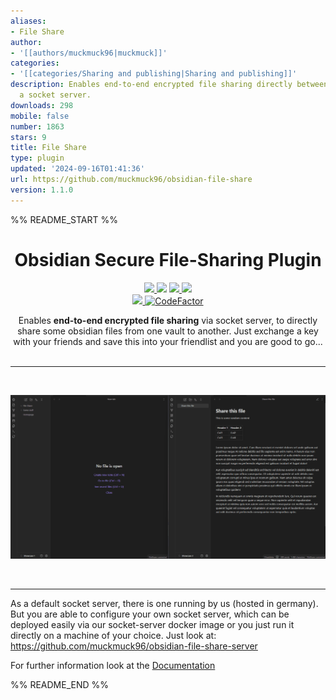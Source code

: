 ```yaml
---
aliases:
- File Share
author:
- '[[authors/muckmuck96|muckmuck]]'
categories:
- '[[categories/Sharing and publishing|Sharing and publishing]]'
description: Enables end-to-end encrypted file sharing directly between vaults via
  a socket server.
downloads: 298
mobile: false
number: 1863
stars: 9
title: File Share
type: plugin
updated: '2024-09-16T01:41:36'
url: https://github.com/muckmuck96/obsidian-file-share
version: 1.1.0
---
```


%% README_START %%

<h1 align="center">Obsidian Secure File-Sharing Plugin</h1>

<p align="center">
    <a href="https://github.com/muckmuck96/obsidian-file-share/releases/latest">
		<img src="https://img.shields.io/github/manifest-json/v/muckmuck96/obsidian-file-share?color=blue">
	</a>
    <img src="https://img.shields.io/github/release-date/muckmuck96/obsidian-file-share">
	<a href="https://github.com/muckmuck96/obsidian-file-share/blob/master/LICENSE">
		<img src="https://img.shields.io/github/license/muckmuck96/obsidian-file-share">
	</a>
	<img src="https://img.shields.io/github/downloads/muckmuck96/obsidian-file-share/total">
	<br>
	<a href="https://github.com/muckmuck96/obsidian-file-share/issues">
		<img src="https://img.shields.io/github/issues/muckmuck96/obsidian-file-share">
	</a>
	<a href="https://www.codefactor.io/repository/github/muckmuck96/obsidian-file-share"><img src="https://www.codefactor.io/repository/github/muckmuck96/obsidian-file-share/badge" alt="CodeFactor" /></a>
</p>

<div align="center">
	Enables <b>end-to-end encrypted file sharing</b> via socket server, to directly share some obsidian files from one vault to another. Just exchange a key with your friends and save this into your friendlist and you are good to go...</br></br>
</div>

---
</br>

![showcase](https://raw.githubusercontent.com/muckmuck96/obsidian-file-share/HEAD//assets/ObsidianFileShareShowCase.gif)

</br>

---

As a default socket server, there is one running by us (hosted in germany). But you are able to configure your own socket server, which can be deployed easily via our socket-server docker image or you just run it directly on a machine of your choice. Just look at: https://github.com/muckmuck96/obsidian-file-share-server

For further information look at the [Documentation](https://muckmuck96.github.io/obsidian-file-share/)


%% README_END %%